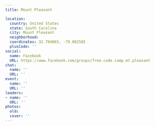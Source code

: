 ```yaml
---
title: Mount Pleasant

location:
  country: United States
  state: South Carolina
  city: Mount Pleasant
  neighborhood: 
  coordinates: 32.794065, -79.862585
  plusCode: ''
social:
  name: Facebook
  URL: https://www.facebook.com/groups/free.code.camp.mt.pleasant
chat:
  name: ''
  URL: ''
event:
  name: ''
  URL: ''
leaders:
- name: ''
  URL: ''
photos:
  old: 
  cover: ''
---
```

